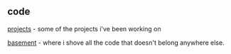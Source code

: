 code
----

[projects](projects.html) - some of the projects i've been working on

[basement](basement.html) - where i shove all the code that doesn't belong
anywhere else.


